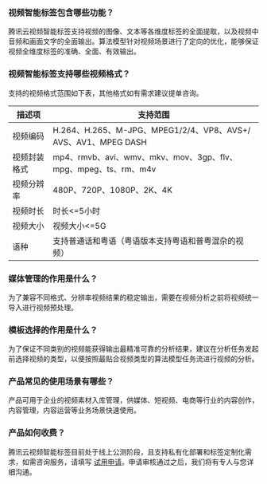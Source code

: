 ### 视频智能标签包含哪些功能？
腾讯云视频智能标签支持视频的图像、文本等各维度标签的全面提取，以及视频中音频和画面文字的全面输出。算法模型针对视频场景进行了定向的优化，能够保证视频全维度标签的准确、全面、有效输出。

### 视频智能标签支持哪些视频格式？
支持的视频格式范围如下表，其他格式如有需求建议提单咨询。

| **描述项**   | **支持范围**                                                 |
| ------------ | ------------------------------------------------------------ |
| 视频编码     | H.264、H.265、M-JPG、MPEG1/2/4、VP8、AVS+/ AVS、AV1、MPEG DASH |
| 视频封装格式 | mp4、rmvb、avi、wmv、mkv、mov、3gp、flv、mpg、mpeg、ts、rm、m4v |
| 视频分辨率   | 480P、720P、1080P、2K、4K                                    |
| 视频时长     | 时长<=5小时                                                  |
| 视频大小     | 视频大小<=5G                                                 |
| 语种         | 支持普通话和粤语（粤语版本支持粤语和普粤混杂的视频）         |

### 媒体管理的作用是什么？
为了兼容不同格式、分辨率视频结果的稳定输出，需要在视频分析之前将视频统一导入进行视频预处理。

### 模板选择的作用是什么？
为了保证不同类别的视频能获得输出最精准可靠的分析结果，建议在分析任务发起前选择视频的类型，以便按照最贴合视频类型的算法模型任务流进行视频的分析。

### 产品常见的使用场景有哪些？
产品可用于企业的视频素材入库管理，供媒体、短视频、电商等行业的内容创作，内容管理，内容运营等业务场景快速使用。

### 产品如何收费？
腾讯云视频智能标签目前处于线上公测阶段，且支持私有化部署和标签定制化需求，如需咨询服务，请填写 [试用申请](https://cloud.tencent.com/apply/p/1gx07b8u4gfj)。申请审核通过之后，我们将有专人与您详细沟通。
